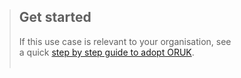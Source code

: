 > ## Get started
>
> If this use case is relevant to your organisation, see<br/>
> a quick [step by step guide to adopt ORUK](/adopts/how-to-adopt-the-oruk-standard).
> <br/>
> <br/>